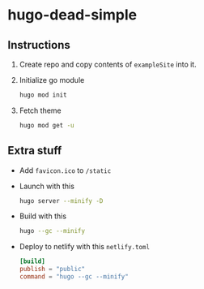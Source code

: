 # hugo-dead-simple

## Instructions

1. Create repo and copy contents of `exampleSite` into it.
2. Initialize go module

    ```bash
    hugo mod init
    ```

3. Fetch theme

    ```bash
    hugo mod get -u
    ```

## Extra stuff

- Add `favicon.ico` to `/static`
- Launch with this

    ```bash
    hugo server --minify -D
    ```

- Build with this

    ```bash
    hugo --gc --minify
    ```

- Deploy to netlify with this `netlify.toml`

    ```toml
    [build]
    publish = "public"
    command = "hugo --gc --minify"
    ```
